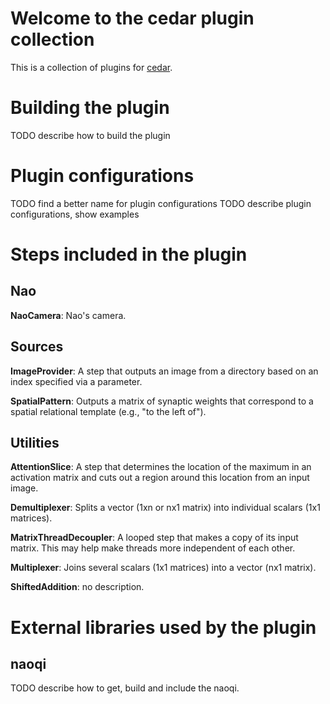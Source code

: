 # Welcome to the cedar plugin collection #

This is a collection of plugins for [cedar](http://cedar.ini.rub.de).

# Building the plugin #

TODO describe how to build the plugin

# Plugin configurations #

TODO find a better name for plugin configurations
TODO describe plugin configurations, show examples


# Steps included in the plugin #

## Nao ##

**NaoCamera**: Nao's camera.



## Sources ##

**ImageProvider**: A step that outputs an image from a directory based on an index specified via a parameter.

**SpatialPattern**: Outputs a matrix of synaptic weights that correspond to a spatial relational template (e.g., "to the left of").



## Utilities ##

**AttentionSlice**: A step that determines the location of the maximum in an activation matrix and cuts out a region around this location from an input image.

**Demultiplexer**: Splits a vector (1xn or nx1 matrix) into individual scalars (1x1 matrices).

**MatrixThreadDecoupler**: A looped step that makes a copy of its input matrix. This may help make threads more independent of each other.

**Multiplexer**: Joins several scalars (1x1 matrices) into a vector (nx1 matrix).

**ShiftedAddition**: no description.





# External libraries used by the plugin #

## naoqi ##

TODO describe how to get, build and include the naoqi.

